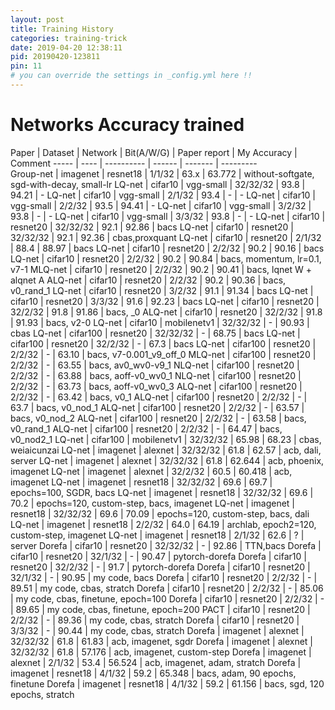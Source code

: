 ```yaml
---
layout: post
title: Training History
categories: training-trick
date: 2019-04-20 12:38:11
pid: 20190420-123811
pin: 11
# you can override the settings in _config.yml here !!
---
```


# Networks Accuracy trained

Paper | Dataset | Network | Bit(A/W/G) | Paper report | My Accuracy | Comment
----- | ---- | ---------- | ------ | -------  |  ---------  
Group-net | imagenet | resnet18 | 1/1/32 | 63.x | 63.772 | without-softgate, sgd-with-decay, small-lr 
LQ-net | cifar10 | vgg-small | 32/32/32 | 93.8 | 94.21 | - 
LQ-net | cifar10 | vgg-small | 2/1/32 | 93.4 | - | - 
LQ-net | cifar10 | vgg-small | 2/2/32 | 93.5 | 94.41 | - 
LQ-net | cifar10 | vgg-small | 3/2/32 | 93.8 | - | - 
LQ-net | cifar10 | vgg-small | 3/3/32 | 93.8 | - | -
LQ-net | cifar10 | resnet20 | 32/32/32 | 92.1 | 92.86 | bacs
LQ-net | cifar10 | resnet20 | 32/32/32 | 92.1 | 92.36 | cbas,proxquant
LQ-net | cifar10 | resnet20 | 2/1/32 | 88.4 | 88.97 | bacs 
LQ-net | cifar10 | resnet20 | 2/2/32 | 90.2 | 90.16 | bacs 
LQ-net | cifar10 | resnet20 | 2/2/32 | 90.2 | 90.84 | bacs, momentum, lr=0.1, v7-1
MLQ-net | cifar10 | resnet20 | 2/2/32 | 90.2 | 90.41 | bacs, lqnet W + alqnet A
ALQ-net | cifar10 | resnet20 | 2/2/32 | 90.2 | 90.36 | bacs, v0_rand_1
LQ-net | cifar10 | resnet20 | 3/2/32 | 91.1 | 91.34 | bacs 
LQ-net | cifar10 | resnet20 | 3/3/32 | 91.6 | 92.23 | bacs 
LQ-net | cifar10 | resnet20 | 32/2/32 | 91.8 | 91.86 | bacs, _0
ALQ-net | cifar10 | resnet20 | 32/2/32 | 91.8 | 91.93 | bacs, v2-0
LQ-net | cifar10 | mobilenetv1 | 32/32/32 | - | 90.93 | cbas
LQ-net | cifar100 | resnet20 | 32/32/32 | - | 68.75 | bacs 
LQ-net | cifar100 | resnet20 | 32/2/32 | - | 67.3 | bacs 
LQ-net | cifar100 | resnet20 | 2/2/32 | - | 63.10 | bacs, v7-0.001_v9_off_0
MLQ-net | cifar100 | resnet20 | 2/2/32 | - | 63.55 | bacs, av0_wv0-v9_1
NLQ-net | cifar100 | resnet20 | 2/2/32 | - | 63.88 | bacs, aoff-v0_wv0_1
NLQ-net | cifar100 | resnet20 | 2/2/32 | - | 63.73 | bacs, aoff-v0_wv0_3
ALQ-net | cifar100 | resnet20 | 2/2/32 | - | 63.42 | bacs, v0_1
ALQ-net | cifar100 | resnet20 | 2/2/32 | - | 63.7 | bacs, v0_nod_1
ALQ-net | cifar100 | resnet20 | 2/2/32 | - | 63.57 | bacs, v0_nod_2
ALQ-net | cifar100 | resnet20 | 2/2/32 | - | 63.58 | bacs, v0_rand_1
ALQ-net | cifar100 | resnet20 | 2/2/32 | - | 64.47 | bacs, v0_nod2_1
LQ-net | cifar100 | mobilenetv1 | 32/32/32 | 65.98 | 68.23 | cbas, weiaicunzai
LQ-net | imagenet | alexnet | 32/32/32 | 61.8 | 62.57 | acb, dali, server
LQ-net | imagenet | alexnet | 32/32/32 | 61.8 | 62.644 | acb, phoenix, imagenet
LQ-net | imagenet | alexnet | 32/2/32 | 60.5 | 60.418 | acb, imagenet
LQ-net | imagenet | resnet18 | 32/32/32 | 69.6 | 69.7 | epochs=100, SGDR, bacs
LQ-net | imagenet | resnet18 | 32/32/32 | 69.6 | 70.2 | epochs=120, custom-step, bacs, imagenet
LQ-net | imagenet | resnet18 | 32/32/32 | 69.6 | 70.09 | epochs=120, custom-step, bacs, dali
LQ-net | imagenet | resnet18 | 2/2/32 | 64.0 | 64.19 | archlab, epoch2=120, custom-step, imagenet
LQ-net | imagenet | resnet18 | 2/1/32 | 62.6 | ? | server
Dorefa | cifar10 | resnet20 | 32/32/32 | - | 92.86 | TTN,bacs
Dorefa | cifar10 | resnet20 | 32/1/32 | - | 90.47 | pytorch-dorefa
Dorefa | cifar10 | resnet20 | 32/2/32 | - | 91.7 | pytorch-dorefa
Dorefa | cifar10 | resnet20 | 32/1/32 | - | 90.95 | my code, bacs
Dorefa | cifar10 | resnet20 | 2/2/32 | - | 89.51 | my code, cbas, stratch
Dorefa | cifar10 | resnet20 | 2/2/32 | - | 85.06 | my code, cbas, finetune, epoch=100
Dorefa | cifar10 | resnet20 | 2/2/32 | - | 89.65 | my code, cbas, finetune, epoch=200
PACT | cifar10 | resnet20 | 2/2/32 | - | 89.36 | my code, cbas, stratch
Dorefa | cifar10 | resnet20 | 3/3/32 | - | 90.44 | my code, cbas, stratch
Dorefa | imagenet | alexnet | 32/32/32 | 61.8 | 61.83 | acb, imagenet, sgdr
Dorefa | imagenet | alexnet | 32/32/32 | 61.8 | 57.176 | acb, imagenet, custom-step
Dorefa | imagenet | alexnet | 2/1/32 | 53.4 | 56.524 | acb, imagenet, adam, stratch
Dorefa | imagenet | resnet18 | 4/1/32 | 59.2 | 65.348 | bacs, adam, 90 epochs, finetune
Dorefa | imagenet | resnet18 | 4/1/32 | 59.2 | 61.156 | bacs, sgd, 120 epochs, stratch


